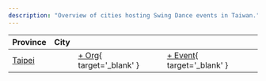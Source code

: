 ```yaml
---
description: "Overview of cities hosting Swing Dance events in Taiwan."
---
```


| Province | City | | |
| --- | --- | --- | --- |
| [Taipei](by_city.md#taipei) | | [+ Org](https://github.com/swingdance/orgs/issues/new?assignees=&labels=add+org&projects=&template=02-add_entity.yml&title=%5Bzh_TW%5D%20%3CName%3E&region=zh_TW&province=Taipei&city=Taipei){ target='_blank' } | [+ Event](https://github.com/swingdance/events/issues/new?assignees=&labels=add+event&projects=&template=02-add_entity.yml&title=%5B2024%2Fzh_TW%5D%20%3CName%3E&region=zh_TW&province=Taipei&city=Taipei&org_id=&date_starts=2024-&date_ends=2024-){ target='_blank' } |
